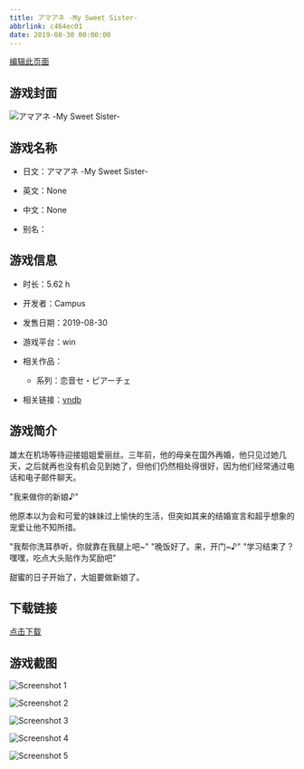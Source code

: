 ```yaml
---
title: アマアネ -My Sweet Sister-
abbrlink: c464ec01
date: 2019-08-30 00:00:00
---
```

[编辑此页面](https://github.com/ACG-3/ADV3-source/blob/main/source/_posts/games/%E3%82%A2%E3%83%9E%E3%82%A2%E3%83%8D%20-My%20Sweet%20Sister-.md)

## 游戏封面

![アマアネ -My Sweet Sister-](https://pan.timero.xyz/onedrive/img_lib_001/%E3%82%A2%E3%83%9E%E3%82%A2%E3%83%8D%20-My%20Sweet%20Sister-_cover.avif)


## 游戏名称

- 日文：アマアネ -My Sweet Sister-
- 英文：None
- 中文：None

- 别名：


## 游戏信息

- 时长：5.62 h
- 开发者：Campus
- 发售日期：2019-08-30
- 游戏平台：win
- 相关作品：
   - 系列：恋音セ・ピアーチェ

- 相关链接：[vndb](https://vndb.org/v25809)


## 游戏简介

雄太在机场等待迎接姐姐爱丽丝。三年前，他的母亲在国外再婚，他只见过她几天，之后就再也没有机会见到她了，但他们仍然相处得很好，因为他们经常通过电话和电子邮件聊天。

"我来做你的新娘♪"

他原本以为会和可爱的妹妹过上愉快的生活，但突如其来的结婚宣言和超乎想象的宠爱让他不知所措。

"我帮你洗耳恭听，你就靠在我腿上吧~"
"晚饭好了。来，开门~♪"
"学习结束了？嘿嘿，吃点大头贴作为奖励吧"

甜蜜的日子开始了，大姐要做新娘了。




## 下载链接

[点击下载](https://pan.timero.xyz/onedrive/adv_lib_001/%E3%82%A2%E3%83%9E%E3%82%A2%E3%83%8D%20-My%20Sweet%20Sister-)


## 游戏截图


![Screenshot 1](https://pan.timero.xyz/onedrive/img_lib_001/%E3%82%A2%E3%83%9E%E3%82%A2%E3%83%8D%20-My%20Sweet%20Sister-_Screenshot_1.avif)

![Screenshot 2](https://pan.timero.xyz/onedrive/img_lib_001/%E3%82%A2%E3%83%9E%E3%82%A2%E3%83%8D%20-My%20Sweet%20Sister-_Screenshot_2.avif)

![Screenshot 3](https://pan.timero.xyz/onedrive/img_lib_001/%E3%82%A2%E3%83%9E%E3%82%A2%E3%83%8D%20-My%20Sweet%20Sister-_Screenshot_3.avif)

![Screenshot 4](https://pan.timero.xyz/onedrive/img_lib_001/%E3%82%A2%E3%83%9E%E3%82%A2%E3%83%8D%20-My%20Sweet%20Sister-_Screenshot_4.avif)

![Screenshot 5](https://pan.timero.xyz/onedrive/img_lib_001/%E3%82%A2%E3%83%9E%E3%82%A2%E3%83%8D%20-My%20Sweet%20Sister-_Screenshot_5.avif)

